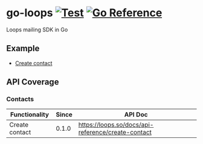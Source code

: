 # go-loops [![Test](https://github.com/graileanu/go-loops/actions/workflows/main.yml/badge.svg)](https://github.com/graileanu/go-loops/actions/workflows/main.yml) [![Go Reference](https://pkg.go.dev/badge/github.com/graileanu/go-loops.svg)](https://pkg.go.dev/github.com/graileanu/go-loops)

Loops mailing SDK in Go

## Example
- [Create contact](examples/create_contact.go)

## API Coverage

### Contacts

| Functionality  | Since | API Doc                                            |
| -------------- | ----- | -------------------------------------------------- |
| Create contact | 0.1.0 | https://loops.so/docs/api-reference/create-contact |
